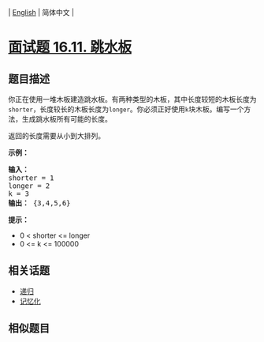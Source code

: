 
| [English](README_EN.md) | 简体中文 |

# [面试题 16.11. 跳水板](https://leetcode-cn.com/problems/diving-board-lcci/)

## 题目描述

<p>你正在使用一堆木板建造跳水板。有两种类型的木板，其中长度较短的木板长度为<code>shorter</code>，长度较长的木板长度为<code>longer</code>。你必须正好使用<code>k</code>块木板。编写一个方法，生成跳水板所有可能的长度。</p>
<p>返回的长度需要从小到大排列。</p>
<p><strong>示例：</strong></p>
<pre><strong>输入：</strong>
shorter = 1
longer = 2
k = 3
<strong>输出：</strong> {3,4,5,6}
</pre>
<p><strong>提示：</strong></p>
<ul>
<li>0 < shorter <= longer</li>
<li>0 <= k <= 100000</li>
</ul>


## 相关话题

- [递归](https://leetcode-cn.com/tag/recursion)
- [记忆化](https://leetcode-cn.com/tag/memoization)

## 相似题目


